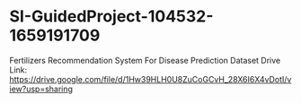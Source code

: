 # SI-GuidedProject-104532-1659191709
Fertilizers Recommendation System For Disease Prediction
Dataset Drive Link:  https://drive.google.com/file/d/1Hw39HLH0U8ZuCoGCvH_28X6I6X4vDotI/view?usp=sharing

